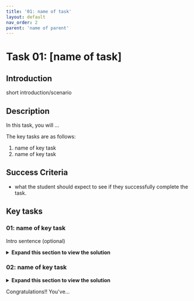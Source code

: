 ```yaml
---
title: '01: name of task'
layout: default
nav_order: 2
parent: 'name of parent'
---
```


# Task 01: [name of task]

## Introduction

short introduction/scenario


## Description

In this task, you will ...

The key tasks are as follows:

1. name of key task
2. name of key task

## Success Criteria

* what the student should expect to see if they successfully complete the task.

## Key tasks

### 01: name of key task 

Intro sentence (optional)

  <details markdown="block">
  <summary><strong>Expand this section to view the solution</strong></summary>

  1. first detailed step.

  1. second detailed step.

  </details>
  
### 02: name of key task

  <details markdown="block">
  <summary><strong>Expand this section to view the solution</strong></summary>

  1. first detailed step.

  1. second detailed step.

  </details>

  Congratulations!! You've...
